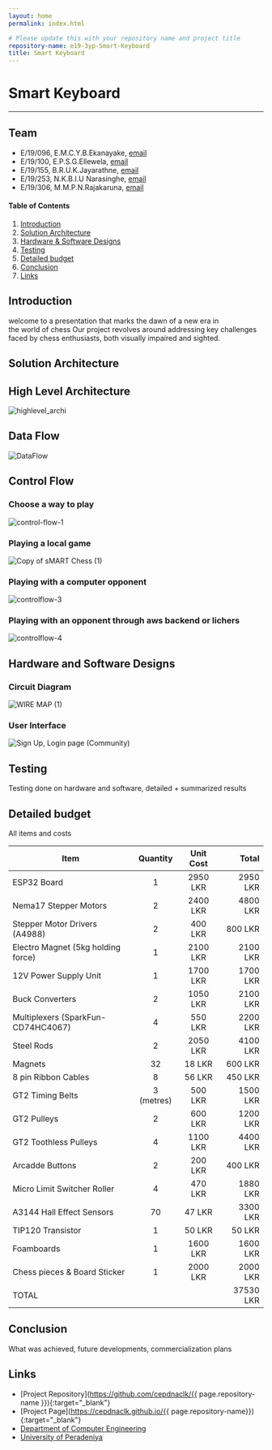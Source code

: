 ```yaml
---
layout: home
permalink: index.html

# Please update this with your repository name and project title
repository-name: e19-3yp-Smart-Keyboard
title: Smart Keyboard
---
```


[comment]: # "This is the standard layout for the project, but you can clean this and use your own template"

# Smart Keyboard

---

## Team
-  E/19/096, E.M.C.Y.B.Ekanayake, [email](e19096@eng.pdn.ac.lk)
-  E/19/100, E.P.S.G.Ellewela, [email](e19100@eng.pdn.ac.lk)
-  E/19/155, B.R.U.K.Jayarathne, [email](e19155@eng.pdn.ac.lk)
-  E/19/253, N.K.B.I.U Narasinghe, [email](e19253@eng.pdn.ac.lk)
-  E/19/306, M.M.P.N.Rajakaruna, [email](e19306@eng.pdn.ac.lk)

<!-- Image (photo/drawing of the final hardware) should be here -->

<!-- This is a sample image, to show how to add images to your page. To learn more options, please refer [this](https://projects.ce.pdn.ac.lk/docs/faq/how-to-add-an-image/) -->

<!-- ![Sample Image](./images/sample.png) -->

#### Table of Contents
1. [Introduction](#introduction)
2. [Solution Architecture](#solution-architecture )
3. [Hardware & Software Designs](#hardware-and-software-designs)
4. [Testing](#testing)
5. [Detailed budget](#detailed-budget)
6. [Conclusion](#conclusion)
7. [Links](#links)

## Introduction

welcome to a presentation that marks the dawn of a new era in the world of chess
Our project revolves around addressing key challenges faced by chess enthusiasts, both visually impaired and sighted.


## Solution Architecture

<h2>High Level Architecture</h2>

![highlevel_archi](https://github.com/cepdnaclk/e19-3yp-Smart-Keyboard/assets/115540884/fc9bb615-1ec0-4e7b-aaeb-0869a08dcda3)

<h2>Data Flow</h2>

![DataFlow](https://github.com/cepdnaclk/e19-3yp-Smart-Keyboard/assets/115540884/9a6249d8-d351-4d92-9b7f-d8eb3b9cede5)

<h2>Control Flow</h2>

<h3>Choose a way to play</h3>

![control-flow-1](https://github.com/cepdnaclk/e19-3yp-Smart-Chessboard/assets/115540884/5e41f244-d92a-4b7a-8587-f401529a23f4)

<h3>Playing a local game</h3>

![Copy of sMART Chess (1)](https://github.com/cepdnaclk/e19-3yp-Smart-Chessboard/assets/115540884/62fac991-d913-4d67-a959-0b89b6a23907)

<h3>Playing with a computer opponent</h3>

![controlflow-3](https://github.com/cepdnaclk/e19-3yp-Smart-Chessboard/assets/115540884/6291e740-944f-4238-8daf-a04e5eea6022)

<h3>Playing with an opponent through aws backend or lichers</h3>

![controlflow-4](https://github.com/cepdnaclk/e19-3yp-Smart-Chessboard/assets/115540884/6e6269cc-1a1c-4b2d-b851-17a1eed633ff)

## Hardware and Software Designs


<h3>Circuit Diagram</h3>

![WIRE MAP (1)](https://github.com/cepdnaclk/e19-3yp-Smart-Chessboard/assets/115540884/9711a99d-9e6a-41d5-8539-abcba2f44955)

<h3>User Interface</h3>

![Sign Up, Login page (Community)](https://github.com/cepdnaclk/e19-3yp-Smart-Chessboard/assets/115540884/f38cc830-466d-4e25-904a-bf5c3e2fb898)


## Testing

Testing done on hardware and software, detailed + summarized results

## Detailed budget

All items and costs

| Item                                 | Quantity   | Unit Cost   | Total     |
| -------------------------------------|:----------:|:-----------:|----------:|
| ESP32 Board                          |  1         | 2950 LKR    | 2950 LKR  |
| Nema17 Stepper Motors                |  2         | 2400 LKR    | 4800 LKR  |
| Stepper Motor Drivers (A4988)        |  2         |  400 LKR    |  800 LKR  |
| Electro Magnet (5kg holding force)   |  1         | 2100 LKR    | 2100 LKR  |
| 12V Power Supply Unit                |  1         | 1700 LKR    | 1700 LKR  |
| Buck Converters                      |  2         | 1050 LKR    | 2100 LKR  |
| Multiplexers (SparkFun-CD74HC4067)   |  4         |  550 LKR    | 2200 LKR  |
| Steel Rods                           |  2         | 2050 LKR    | 4100 LKR  |
| Magnets                              | 32         |   18 LKR    |  600 LKR  |
| 8 pin Ribbon Cables                  |  8         |   56 LKR    |  450 LKR  |
| GT2 Timing Belts                     |  3 (metres)|  500 LKR    | 1500 LKR  |
| GT2 Pulleys                          |  2         |  600 LKR    | 1200 LKR  |
| GT2 Toothless Pulleys                |  4         | 1100 LKR    | 4400 LKR  |
| Arcadde Buttons                      |  2         |  200 LKR    |  400 LKR  |
| Micro Limit Switcher Roller          |  4         |  470 LKR    | 1880 LKR  |
| A3144 Hall Effect Sensors            | 70         |   47 LKR    | 3300 LKR  |
| TIP120 Transistor                    |  1         |   50 LKR    |   50 LKR  |
| Foamboards                           |  1         | 1600 LKR    | 1600 LKR  |
| Chess pieces & Board Sticker         |  1         | 2000 LKR    | 2000 LKR  |
| TOTAL                                |            |             | 37530 LKR |

## Conclusion

What was achieved, future developments, commercialization plans

## Links

- [Project Repository](https://github.com/cepdnaclk/{{ page.repository-name }}){:target="_blank"}
- [Project Page](https://cepdnaclk.github.io/{{ page.repository-name}}){:target="_blank"}
- [Department of Computer Engineering](http://www.ce.pdn.ac.lk/)
- [University of Peradeniya](https://eng.pdn.ac.lk/)

[//]: # (Please refer this to learn more about Markdown syntax)
[//]: # (https://github.com/adam-p/markdown-here/wiki/Markdown-Cheatsheet)
